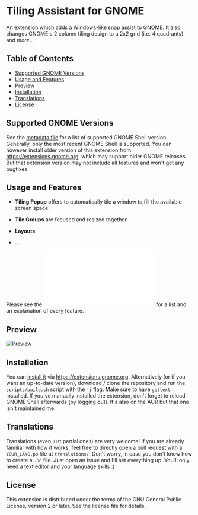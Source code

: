 # Tiling Assistant for GNOME

An extension which adds a Windows-like snap assist to GNOME. It also changes GNOME's 2 column tiling design to a 2x2 grid (i.e. 4 quadrants) and *more*...

## Table of Contents
- [Supported GNOME Versions](#Supported-GNOME-Versions)
- [Usage and Features](#Usage-and-Features)
- [Preview](#Preview)
- [Installation](#Installation)
- [Translations](#Translations)
- [License](#License)

## Supported GNOME Versions

See the [metadata file](https://github.com/Leleat/Tiling-Assistant/blob/main/tiling-assistant%40leleat-on-github/metadata.json#L4) for a list of supported GNOME Shell version. Generally, only the most recent GNOME Shell is supported. You can however install older version of this extension from https://extensions.gnome.org, which may support older GNOME releases. But that extension version may not include all features and won't get any bugfixes.

## Usage and Features

- **Tiling Popup** offers to automatically tile a window to fill the available screen space.

- **Tile Groups**  are focused and resized together.

- **Layouts**

- ...

Please see the ![User Guide](GUIDE.md) for a list and an explanation of every feature.

## Preview

![Preview](media/ReadMe_Preview.gif)

## Installation

You can [install it](https://extensions.gnome.org/extension/3733/tiling-assistant/) via https://extensions.gnome.org. Alternatively (or if you want an up-to-date version), download / clone the repository and run the `scripts/build.sh` script with the `-i` flag. Make sure to have `gettext` installed. If you've manually installed the extension, don't forget to reload GNOME Shell afterwards (by logging out). It's also on the AUR but that one isn't maintained me.

## Translations

Translations (even just partial ones) are very welcome!
If you are already familiar with how it works, feel free to directly open a pull request with a `YOUR_LANG.po` file at `translations/`.
Don't worry, in case you don't know how to create a `.po` file. Just open an issue and I'll set everything up. You'll only need a text editor and your language skills :)

## License

This extension is distributed under the terms of the GNU General Public License, version 2 or later. See the license file for details.
